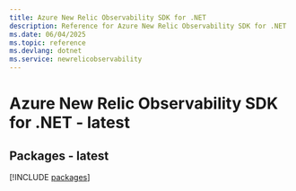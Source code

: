 ```yaml
---
title: Azure New Relic Observability SDK for .NET
description: Reference for Azure New Relic Observability SDK for .NET
ms.date: 06/04/2025
ms.topic: reference
ms.devlang: dotnet
ms.service: newrelicobservability
---
```

# Azure New Relic Observability SDK for .NET - latest
## Packages - latest
[!INCLUDE [packages](new-relic-observability-index.md)]